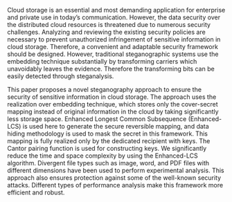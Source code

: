 Cloud storage is an essential and most demanding application for enterprise and private use in today’s communication. However, the data security over the distributed cloud resources is threatened due to numerous security challenges. Analyzing and reviewing the existing security policies are necessary to prevent unauthorized infringement of sensitive information in cloud storage. Therefore, a convenient and adaptable security framework should be designed. However, traditional steganographic systems use the embedding technique substantially by transforming carriers which unavoidably leaves the evidence. Therefore the transforming bits can be easily detected through steganalysis. 

This paper proposes a novel steganography approach to ensure the security of sensitive information in cloud storage. The approach uses the realization over embedding technique, which stores only the cover-secret mapping instead of original information in the cloud by taking significantly less storage space. Enhanced Longest Common Subsequence (Enhanced- LCS) is used here to generate the secure reversible mapping, and data hiding methodology is used to mask the secret in this framework. This mapping is fully realized only by the dedicated recipient with keys. The Cantor pairing function is used for constructing keys. We significantly reduce the time and space complexity by using the Enhanced-LCS algorithm. Divergent file types such as image, word, and PDF files with different dimensions have been used to perform experimental analysis. This approach also ensures protection against some of the well-known security attacks. Different types of performance analysis make this framework more efficient and robust. 

